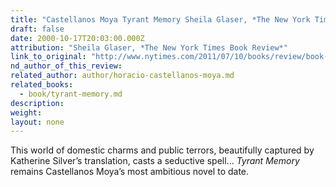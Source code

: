 ```yaml
---
title: "Castellanos Moya Tyrant Memory Sheila Glaser, *The New York Times Book Review*"
draft: false
date: 2000-10-17T20:03:00.000Z
attribution: "Sheila Glaser, *The New York Times Book Review*"
link_to_original: "http://www.nytimes.com/2011/07/10/books/review/book-review-tyrant-memory-by-horacio-castellanos-moya.html?pagewanted=all"
nd_author_of_this_review:
related_author: author/horacio-castellanos-moya.md
related_books:
  - book/tyrant-memory.md
description:
weight:
layout: none
---
```

This world of domestic charms and public terrors, beautifully captured by Katherine Silver’s translation, casts a seductive spell... *Tyrant Memory* remains Castellanos Moya’s most ambitious novel to date.

